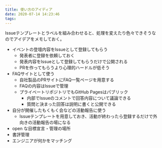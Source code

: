```yaml
---
title: 使い方のアイディア
date: 2020-07-14 14:23:46
tags: 
---
```

Issueテンプレートとラベルを組み合わせると、処理を変えたり色々できそうなのでアイデアをメモしておく。

- イベントの登壇内容をIssueとして登録してもらう
    - 発表者に登録を依頼しておく
    - 発表内容をIssueとして登録してもらうだけで公開される
    - PRを作ってもらうより心理的ハードルが低そう
- FAQサイトとして使う
    - 自社製品のPRサイトにFAQ一覧ページを用意する
    - FAQの内容はIssueで管理
    - プライベートリポジトリでもGitHub Pagesはパブリック
        - 内部でIssueのコメントで回答内容について議論できる
        - 質問と決まった回答は説明に書くと公開できる
- 自分が開催したもくもく会などの活動報告に使う
    - Issueテンプレートを用意しておき、活動が終わったら登録するだけで外向きの活動報告の場になる
- open な目標宣言・管理の場所
- 書評管理
- エンジニアが何かをマッチング
